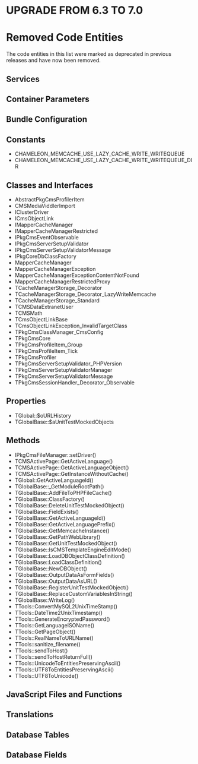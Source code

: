 UPGRADE FROM 6.3 TO 7.0
=======================

# Removed Code Entities

The code entities in this list were marked as deprecated in previous releases and have now been removed.

## Services

## Container Parameters

## Bundle Configuration

## Constants

- CHAMELEON_MEMCACHE_USE_LAZY_CACHE_WRITE_WRITEQUEUE
- CHAMELEON_MEMCACHE_USE_LAZY_CACHE_WRITE_WRITEQUEUE_DIR

## Classes and Interfaces

- AbstractPkgCmsProfilerItem
- CMSMediaViddlerImport
- IClusterDriver
- ICmsObjectLink
- IMapperCacheManager
- IMapperCacheManagerRestricted
- IPkgCmsEventObservable
- IPkgCmsServerSetupValidator
- IPkgCmsServerSetupValidatorMessage
- IPkgCoreDbClassFactory
- MapperCacheManager
- MapperCacheManagerException
- MapperCacheManagerExceptionContentNotFound
- MapperCacheManagerRestrictedProxy
- TCacheManagerStorage_Decorator
- TCacheManagerStorage_Decorator_LazyWriteMemcache
- TCacheManagerStorage_Standard
- TCMSDataExtranetUser
- TCMSMath
- TCmsObjectLinkBase
- TCmsObjectLinkException_InvalidTargetClass
- TPkgCmsClassManager_CmsConfig
- TPkgCmsCore
- TPkgCmsProfileItem_Group
- TPkgCmsProfileItem_Tick
- TPkgCmsProfiler
- TPkgCmsServerSetupValidator_PHPVersion
- TPkgCmsServerSetupValidatorManager
- TPkgCmsServerSetupValidatorMessage
- TPkgCmsSessionHandler_Decorator_Observable

## Properties

- TGlobal::$oURLHistory
- TGlobalBase::$aUnitTestMockedObjects

## Methods

- IPkgCmsFileManager::setDriver()
- TCMSActivePage::GetActiveLanguage()
- TCMSActivePage::GetActiveLanguageObject()
- TCMSActivePage::GetInstanceWithoutCache()
- TGlobal::GetActiveLanguageId()
- TGlobalBase::_GetModuleRootPath()
- TGlobalBase::AddFileToPHPFileCache()
- TGlobalBase::ClassFactory()
- TGlobalBase::DeleteUnitTestMockedObject()
- TGlobalBase::FieldExists()
- TGlobalBase::GetActiveLanguageId()
- TGlobalBase::GetActiveLanguagePrefix()
- TGlobalBase::GetMemcacheInstance()
- TGlobalBase::GetPathWebLibrary()
- TGlobalBase::GetUnitTestMockedObject()
- TGlobalBase::IsCMSTemplateEngineEditMode()
- TGlobalBase::LoadDBObjectClassDefinition()
- TGlobalBase::LoadClassDefinition()
- TGlobalBase::NewDBObject()
- TGlobalBase::OutputDataAsFormFields()
- TGlobalBase::OutputDataAsURL()
- TGlobalBase::RegisterUnitTestMockedObject()
- TGlobalBase::ReplaceCustomVariablesInString()
- TGlobalBase::WriteLog()
- TTools::ConvertMySQL2UnixTimeStamp()
- TTools::DateTime2UnixTimestamp()
- TTools::GenerateEncryptedPassword()
- TTools::GetLanguageISOName()
- TTools::GetPageObject()
- TTools::RealNameToURLName()
- TTools::sanitize_filename()
- TTools::sendToHost()
- TTools::sendToHostReturnFull()
- TTools::UnicodeToEntitiesPreservingAscii()
- TTools::UTF8ToEntitiesPreservingAscii()
- TTools::UTF8ToUnicode()

## JavaScript Files and Functions

## Translations

## Database Tables

## Database Fields
